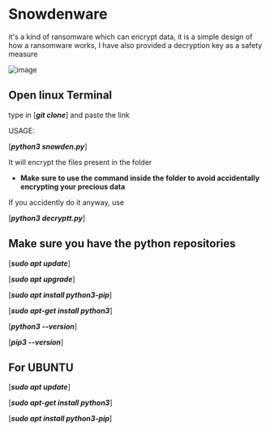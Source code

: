 # Snowdenware
 it's a kind of ransomware which can encrypt data, it is a simple design of how a ransomware works, I have also provided a decryption key as a safety measure

![image](https://github.com/Recklxz/snowdenware/assets/154778591/3a35b1f8-38fc-4c61-8123-06b1367c6b15)

##  Open linux Terminal

type in [***git clone***] and paste the link 

USAGE: 

[***python3 snowden.py***]

It will encrypt the files present in the folder 

 - <p style="color🔴"><strong>Make sure to use the command inside the folder to avoid accidentally encrypting your precious data</strong></p>


If you accidently do it anyway, use




[***python3 decryptt.py***]




##  Make sure you have the python repositories 



[***sudo apt update***]

[***sudo apt upgrade***]

[***sudo apt install python3-pip***]

[***sudo apt-get install python3***]

[***python3 --version***]

[***pip3 --version***]



##  For UBUNTU



[***sudo apt update***]

[***sudo apt-get install python3***]

[***sudo apt install python3-pip***]

